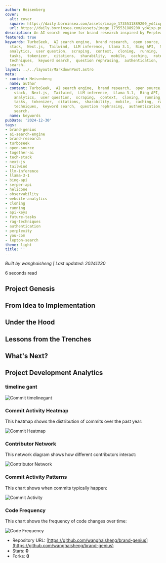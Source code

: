```yaml
---
author: Heisenberg
cover:
  alt: cover
  square: https://daily.borninsea.com/assets/image_1735531889200_yd4ixp.png
  url: https://daily.borninsea.com/assets/image_1735531889200_yd4ixp.png
description: An AI search engine for brand research inspired by Perplexity
featured: true
keywords: TurboSeek,  AI search engine,  brand research,  open source,  Together.ai,  tech
  stack,  Next.js,  Tailwind,  LLM inference,  Llama 3.1,  Bing API,  Serper API,  Helicone,  observability,  website
  analytics,  user question,  scraping,  context,  cloning,  running,  API keys,  future
  tasks,  tokenizer,  citations,  sharability,  mobile,  caching,  rate limiting,  RAG
  techniques,  keyword search,  question rephrasing,  authentication,  Clerk,  postgres,  prisma,  inspiration,  Perplexity,  You.com,  Lepton
  search.
layout: ../../layouts/MarkdownPost.astro
meta:
- content: Heisenberg
  name: author
- content: TurboSeek,  AI search engine,  brand research,  open source,  Together.ai,  tech
    stack,  Next.js,  Tailwind,  LLM inference,  Llama 3.1,  Bing API,  Serper API,  Helicone,  observability,  website
    analytics,  user question,  scraping,  context,  cloning,  running,  API keys,  future
    tasks,  tokenizer,  citations,  sharability,  mobile,  caching,  rate limiting,  RAG
    techniques,  keyword search,  question rephrasing,  authentication,  Clerk,  postgres,  prisma,  inspiration,  Perplexity,  You.com,  Lepton
    search.
  name: keywords
pubDate: '2024-12-30'
tags:
- brand-genius
- ai-search-engine
- brand-research
- turboseek
- open-source
- together-ai
- tech-stack
- next-js
- tailwind
- llm-inference
- llama-3-1
- bing-api
- serper-api
- helicone
- observability
- website-analytics
- cloning
- running
- api-keys
- future-tasks
- rag-techniques
- authentication
- perplexity
- you-com
- lepton-search
theme: light
title: ''
---
```




*Built by wanghaisheng | Last updated: 20241230*

6 seconds  read
## Project Genesis



## From Idea to Implementation



## Under the Hood



## Lessons from the Trenches



## What's Next?


## Project Development Analytics
### timeline gant

![Commit timelinegant](https://daily.borninsea.com/assets/brand-genius-timeline_chart.png)


### Commit Activity Heatmap
This heatmap shows the distribution of commits over the past year:

![Commit Heatmap]()

### Contributor Network
This network diagram shows how different contributors interact:

![Contributor Network](https://daily.borninsea.com/assets/brand-genius-contribution_network.png)

### Commit Activity Patterns
This chart shows when commits typically happen:

![Commit Activity](https://daily.borninsea.com/assets/brand-genius-commit_activity.png)

### Code Frequency
This chart shows the frequency of code changes over time:

![Code Frequency](https://daily.borninsea.com/assets/brand-genius-code_frequency.png)



* Repository URL: [https://github.com/wanghaisheng/brand-genius](https://github.com/wanghaisheng/brand-genius)
* Stars: **0**
* Forks: **0**
